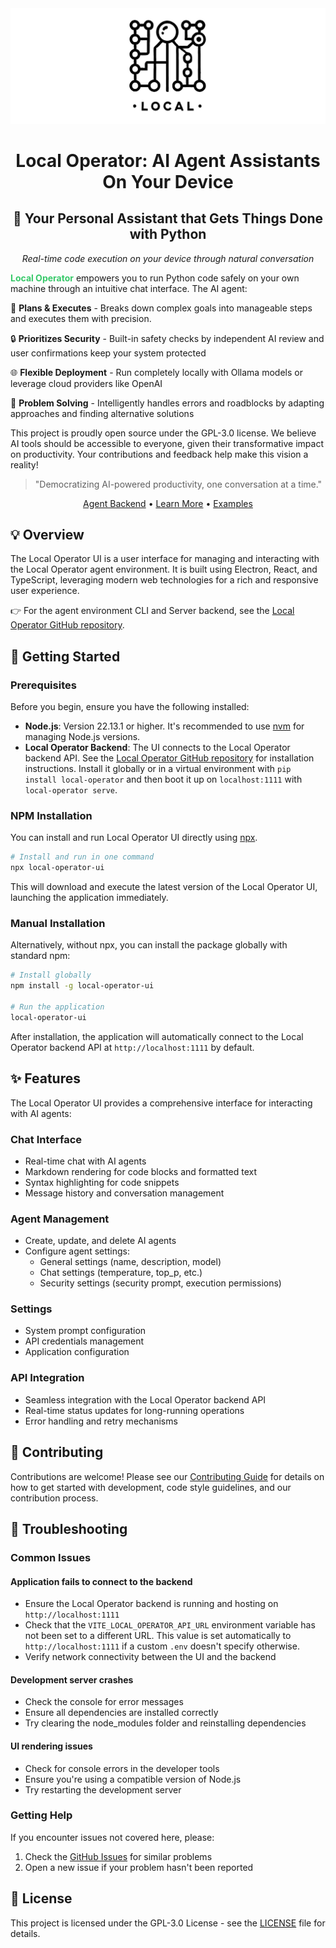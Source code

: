 <picture>
  <source media="(prefers-color-scheme: dark)" srcset="./resources/local-operator-icon-2-dark-clear.png">
  <source media="(prefers-color-scheme: light)" srcset="./resources/local-operator-icon-2-light-clear.png">
  <img alt="Shows a black Local Operator Logo in light color mode and a white one in dark color mode."
       src="./resources/local-operator-icon-2-light-clear.png">
</picture>

<h1 align="center">Local Operator: AI Agent Assistants On Your Device</h1>
<div align="center">
  <h2>🤖 Your Personal Assistant that Gets Things Done with Python</h2>
  <p><i>Real-time code execution on your device through natural conversation</i></p>
</div>

**<span style="color: #38C96A">Local Operator</span>** empowers you to run Python code safely on your own machine through an intuitive chat interface. The AI agent:

🎯 **Plans & Executes** - Breaks down complex goals into manageable steps and executes them with precision.

🔒 **Prioritizes Security** - Built-in safety checks by independent AI review and user confirmations keep your system protected

🌐 **Flexible Deployment** - Run completely locally with Ollama models or leverage cloud providers like OpenAI

🔧 **Problem Solving** - Intelligently handles errors and roadblocks by adapting approaches and finding alternative solutions

This project is proudly open source under the GPL-3.0 license. We believe AI tools should be accessible to everyone, given their transformative impact on productivity. Your contributions and feedback help make this vision a reality!

> "Democratizing AI-powered productivity, one conversation at a time."

<div align="center">
  <a href="https://github.com/damianvtran/local-operator">Agent Backend</a> •
  <a href="https://local-operator.com">Learn More</a> •
  <a href="https://github.com/damianvtran/local-operator/tree/main/examples/notebooks">Examples</a>
</div>

## 💡 Overview

The Local Operator UI is a user interface for managing and interacting with the Local Operator agent environment. It is built using Electron, React, and TypeScript, leveraging modern web technologies for a rich and responsive user experience.

👉 For the agent environment CLI and Server backend, see the [Local Operator GitHub repository](https://github.com/damianvtran/local-operator).

## 🚀 Getting Started

### Prerequisites

Before you begin, ensure you have the following installed:

- **Node.js**: Version 22.13.1 or higher. It's recommended to use [nvm](https://github.com/nvm-sh/nvm) for managing Node.js versions.
- **Local Operator Backend**: The UI connects to the Local Operator backend API. See the [Local Operator GitHub repository](https://github.com/damianvtran/local-operator) for installation instructions.  Install it globally or in a virtual environment with `pip install local-operator` and then boot it up on `localhost:1111` with `local-operator serve`.

### NPM Installation

You can install and run Local Operator UI directly using [npx](https://docs.n8n.io/hosting/installation/npm/).

```bash
# Install and run in one command
npx local-operator-ui
```

This will download and execute the latest version of the Local Operator UI, launching the application immediately.

### Manual Installation

Alternatively, without npx, you can install the package globally with standard npm:

```bash
# Install globally
npm install -g local-operator-ui

# Run the application
local-operator-ui
```

After installation, the application will automatically connect to the Local Operator backend API at `http://localhost:1111` by default.

## ✨ Features

The Local Operator UI provides a comprehensive interface for interacting with AI agents:

### Chat Interface

- Real-time chat with AI agents
- Markdown rendering for code blocks and formatted text
- Syntax highlighting for code snippets
- Message history and conversation management

### Agent Management

- Create, update, and delete AI agents
- Configure agent settings:
  - General settings (name, description, model)
  - Chat settings (temperature, top_p, etc.)
  - Security settings (security prompt, execution permissions)

### Settings

- System prompt configuration
- API credentials management
- Application configuration

### API Integration

- Seamless integration with the Local Operator backend API
- Real-time status updates for long-running operations
- Error handling and retry mechanisms

## 🤝 Contributing

Contributions are welcome! Please see our [Contributing Guide](./CONTRIBUTING.md) for details on how to get started with development, code style guidelines, and our contribution process.

## 🐛 Troubleshooting

### Common Issues

#### Application fails to connect to the backend

- Ensure the Local Operator backend is running and hosting on `http://localhost:1111`
- Check that the `VITE_LOCAL_OPERATOR_API_URL` environment variable has not been set to a different URL.  This value is set automatically to `http://localhost:1111` if a custom `.env` doesn't specify otherwise.
- Verify network connectivity between the UI and the backend

#### Development server crashes

- Check the console for error messages
- Ensure all dependencies are installed correctly
- Try clearing the node_modules folder and reinstalling dependencies

#### UI rendering issues

- Check for console errors in the developer tools
- Ensure you're using a compatible version of Node.js
- Try restarting the development server

### Getting Help

If you encounter issues not covered here, please:

1. Check the [GitHub Issues](https://github.com/local-operator/local-operator-ui/issues) for similar problems
2. Open a new issue if your problem hasn't been reported

## 📄 License

This project is licensed under the GPL-3.0 License - see the [LICENSE](LICENSE) file for details.

